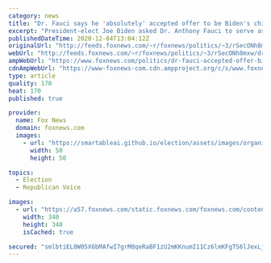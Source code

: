 ```yaml
---
category: news
title: "Dr. Fauci says he 'absolutely' accepted offer to be Biden's chief medical adviser"
excerpt: "President-elect Joe Biden asked Dr. Anthony Fauci to serve as his chief medical adviser, a role the director of the National Institute of Allergy and Infectious Diseases (NIAID) said he “absolutely” accepted."
publishedDateTime: 2020-12-04T13:04:12Z
originalUrl: "http://feeds.foxnews.com/~r/foxnews/politics/~3/rSecONh8mxw/dr-fauci-accepted-offer-biden-chief-medical-adviser"
webUrl: "http://feeds.foxnews.com/~r/foxnews/politics/~3/rSecONh8mxw/dr-fauci-accepted-offer-biden-chief-medical-adviser"
ampWebUrl: "https://www.foxnews.com/politics/dr-fauci-accepted-offer-biden-chief-medical-adviser.amp"
cdnAmpWebUrl: "https://www-foxnews-com.cdn.ampproject.org/c/s/www.foxnews.com/politics/dr-fauci-accepted-offer-biden-chief-medical-adviser.amp"
type: article
quality: 170
heat: 170
published: true

provider:
  name: Fox News
  domain: foxnews.com
  images:
    - url: "https://smartableai.github.io/election/assets/images/organizations/foxnews.com-50x50.jpg"
      width: 50
      height: 50

topics:
  - Election
  - Republican Voice

images:
  - url: "https://a57.foxnews.com/static.foxnews.com/foxnews.com/content/uploads/2020/10/340/340/brooke-singman-headshot.jpg?ve=1&tl=1"
    width: 340
    height: 340
    isCached: true

secured: "smlbtiEL0W05X6bMAfwI7grM0qeRaBF1zU2mKKnumI11Cz6lmKFgTS6lJexLjU48paxaOV5SCtBzR+PAkvxExQvUH5po2xGhRqmez4JKoiWbh3Egws9sz2Y6y2hkTWxKL1bgmMdoEDyNWTVvBiNT9fHpwAjtOgR5TA+6mSFaTULoKsgsOt45XiJ8XDxFR3owPeDDHgVMHWi7R0ndM/pB6IDKXABvn3PYycNh6g6zk/mLAw4ZcNqgCCWuBGXdpoWnfgs+eZGLPSCnUfIYXGJVHc7PYDT6IjM0NCRa9Z5pPmy30k1dCV+mvy3pYvD0WNKEKgJWn9GXWCATez03/WEVl5PGSZZ+WUmBzZwXA3AR2V0=;kw2UaPszkkQP3n4HBs9TBA=="
---
```


